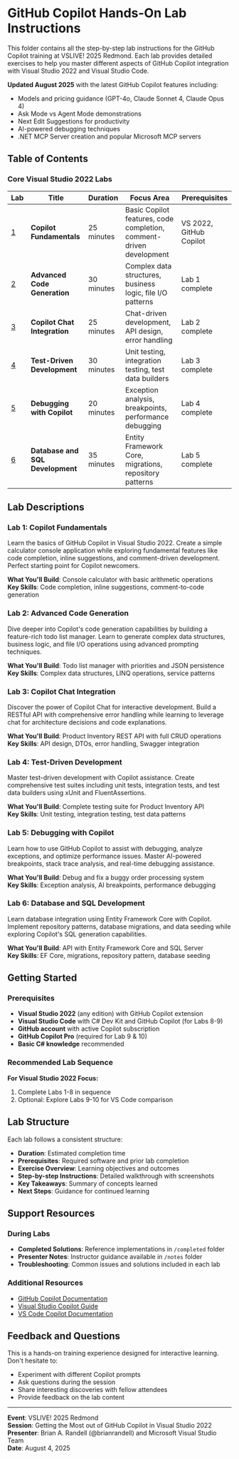 # GitHub Copilot Hands-On Lab Instructions

This folder contains all the step-by-step lab instructions for the GitHub Copilot training at VSLIVE! 2025 Redmond. Each lab provides detailed exercises to help you master different aspects of GitHub Copilot integration with Visual Studio 2022 and Visual Studio Code.

**Updated August 2025** with the latest GitHub Copilot features including:

* Models and pricing guidance (GPT-4o, Claude Sonnet 4, Claude Opus 4)
* Ask Mode vs Agent Mode demonstrations
* Next Edit Suggestions for productivity
* AI-powered debugging techniques
* .NET MCP Server creation and popular Microsoft MCP servers

## Table of Contents

### Core Visual Studio 2022 Labs

| Lab | Title | Duration | Focus Area | Prerequisites |
|-----|-------|----------|------------|---------------|
| [1](lab1-copilot-fundamentals.md) | **Copilot Fundamentals** | 25 minutes | Basic Copilot features, code completion, comment-driven development | VS 2022, GitHub Copilot |
| [2](lab2-code-generation.md) | **Advanced Code Generation** | 30 minutes | Complex data structures, business logic, file I/O patterns | Lab 1 complete |
| [3](lab3-copilot-chat.md) | **Copilot Chat Integration** | 25 minutes | Chat-driven development, API design, error handling | Lab 2 complete |
| [4](lab4-testing-copilot.md) | **Test-Driven Development** | 30 minutes | Unit testing, integration testing, test data builders | Lab 3 complete |
| [5](lab5-debugging-copilot.md) | **Debugging with Copilot** | 20 minutes | Exception analysis, breakpoints, performance debugging | Lab 4 complete |
| [6](lab6-database-sql.md) | **Database and SQL Development** | 35 minutes | Entity Framework Core, migrations, repository patterns | Lab 5 complete |

## Lab Descriptions

### **Lab 1: Copilot Fundamentals**

Learn the basics of GitHub Copilot in Visual Studio 2022. Create a simple calculator console application while exploring fundamental features like code completion, inline suggestions, and comment-driven development. Perfect starting point for Copilot newcomers.

**What You'll Build**: Console calculator with basic arithmetic operations  
**Key Skills**: Code completion, inline suggestions, comment-to-code generation

### **Lab 2: Advanced Code Generation**

Dive deeper into Copilot's code generation capabilities by building a feature-rich todo list manager. Learn to generate complex data structures, business logic, and file I/O operations using advanced prompting techniques.

**What You'll Build**: Todo list manager with priorities and JSON persistence  
**Key Skills**: Complex data structures, LINQ operations, service patterns

### **Lab 3: Copilot Chat Integration**

Discover the power of Copilot Chat for interactive development. Build a RESTful API with comprehensive error handling while learning to leverage chat for architecture decisions and code explanations.

**What You'll Build**: Product Inventory REST API with full CRUD operations  
**Key Skills**: API design, DTOs, error handling, Swagger integration

### **Lab 4: Test-Driven Development**

Master test-driven development with Copilot assistance. Create comprehensive test suites including unit tests, integration tests, and test data builders using xUnit and FluentAssertions.

**What You'll Build**: Complete testing suite for Product Inventory API  
**Key Skills**: Unit testing, integration testing, test data patterns

### **Lab 5: Debugging with Copilot**

Learn how to use GitHub Copilot to assist with debugging, analyze exceptions, and optimize performance issues. Master AI-powered breakpoints, stack trace analysis, and real-time debugging assistance.

**What You'll Build**: Debug and fix a buggy order processing system  
**Key Skills**: Exception analysis, AI breakpoints, performance debugging

### **Lab 6: Database and SQL Development**

Learn database integration using Entity Framework Core with Copilot. Implement repository patterns, database migrations, and data seeding while exploring Copilot's SQL generation capabilities.

**What You'll Build**: API with Entity Framework Core and SQL Server  
**Key Skills**: EF Core, migrations, repository pattern, database seeding

## Getting Started

### Prerequisites

* **Visual Studio 2022** (any edition) with GitHub Copilot extension
* **Visual Studio Code** with C# Dev Kit and GitHub Copilot (for Labs 8-9)
* **GitHub account** with active Copilot subscription
* **GitHub Copilot Pro** (required for Lab 9 & 10)
* **Basic C# knowledge** recommended

### Recommended Lab Sequence

**For Visual Studio 2022 Focus:**

1. Complete Labs 1-8 in sequence
2. Optional: Explore Labs 9-10 for VS Code comparison

## Lab Structure

Each lab follows a consistent structure:

* **Duration**: Estimated completion time
* **Prerequisites**: Required software and prior lab completion
* **Exercise Overview**: Learning objectives and outcomes
* **Step-by-step Instructions**: Detailed walkthrough with screenshots
* **Key Takeaways**: Summary of concepts learned
* **Next Steps**: Guidance for continued learning

## Support Resources

### During Labs

* **Completed Solutions**: Reference implementations in `/completed` folder
* **Presenter Notes**: Instructor guidance available in `/notes` folder
* **Troubleshooting**: Common issues and solutions included in each lab

### Additional Resources

* [GitHub Copilot Documentation](https://docs.github.com/en/copilot)
* [Visual Studio Copilot Guide](https://docs.microsoft.com/en-us/visualstudio/ide/visual-studio-github-copilot-extension)
* [VS Code Copilot Documentation](https://code.visualstudio.com/docs/editor/github-copilot)

## Feedback and Questions

This is a hands-on training experience designed for interactive learning. Don't hesitate to:

* Experiment with different Copilot prompts
* Ask questions during the session
* Share interesting discoveries with fellow attendees
* Provide feedback on the lab content

---

**Event**: VSLIVE! 2025 Redmond  
**Session**: Getting the Most out of GitHub Copilot in Visual Studio 2022  
**Presenter**: Brian A. Randell (@brianrandell) and Microsoft Visual Studio Team  
**Date**: August 4, 2025
